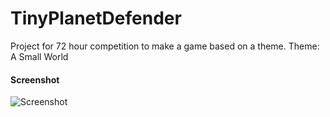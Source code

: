 # TinyPlanetDefender
Project for 72 hour competition to make a game based on a theme. Theme: A Small World

#### Screenshot
![Screenshot](https://static.jam.vg/raw/21c/2/z/22ad.png)
